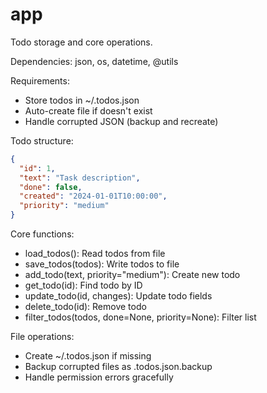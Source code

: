 # app

Todo storage and core operations.

Dependencies: json, os, datetime, @utils

Requirements:
- Store todos in ~/.todos.json
- Auto-create file if doesn't exist
- Handle corrupted JSON (backup and recreate)

Todo structure:
```json
{
  "id": 1,
  "text": "Task description",
  "done": false,
  "created": "2024-01-01T10:00:00",
  "priority": "medium"
}
```

Core functions:
- load_todos(): Read todos from file
- save_todos(todos): Write todos to file
- add_todo(text, priority="medium"): Create new todo
- get_todo(id): Find todo by ID
- update_todo(id, changes): Update todo fields
- delete_todo(id): Remove todo
- filter_todos(todos, done=None, priority=None): Filter list

File operations:
- Create ~/.todos.json if missing
- Backup corrupted files as .todos.json.backup
- Handle permission errors gracefully